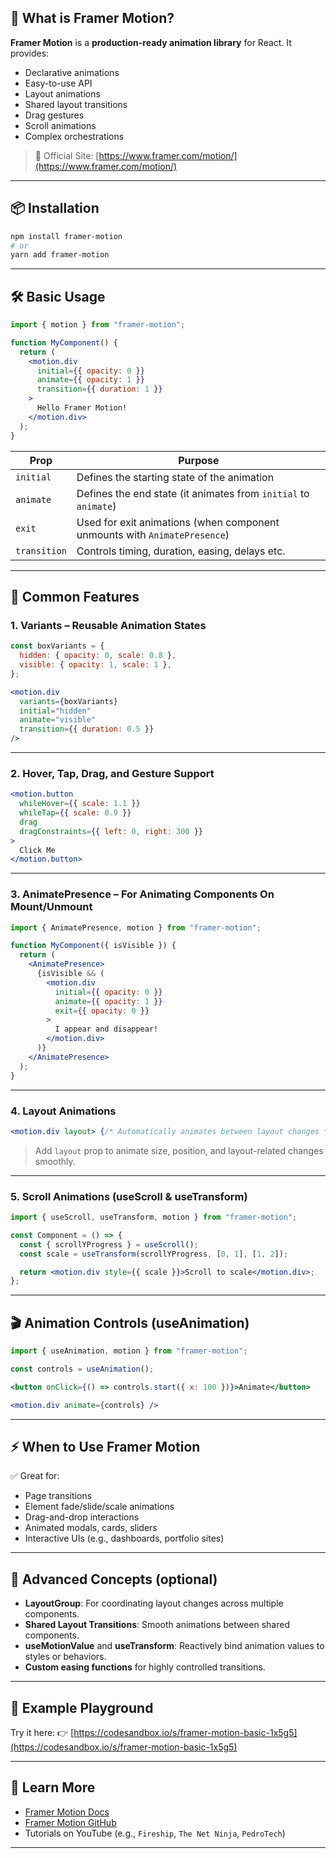 ## 🧩 What is Framer Motion?

**Framer Motion** is a **production-ready animation library** for React. It provides:

* Declarative animations
* Easy-to-use API
* Layout animations
* Shared layout transitions
* Drag gestures
* Scroll animations
* Complex orchestrations

> 🔗 Official Site: [https://www.framer.com/motion/](https://www.framer.com/motion/)

---

## 📦 Installation

```bash
npm install framer-motion
# or
yarn add framer-motion
```

---

## 🛠 Basic Usage

```jsx
import { motion } from "framer-motion";

function MyComponent() {
  return (
    <motion.div
      initial={{ opacity: 0 }}
      animate={{ opacity: 1 }}
      transition={{ duration: 1 }}
    >
      Hello Framer Motion!
    </motion.div>
  );
}
```

| Prop         | Purpose                                                                   |
| ------------ | ------------------------------------------------------------------------- |
| `initial`    | Defines the starting state of the animation                               |
| `animate`    | Defines the end state (it animates from `initial` to `animate`)           |
| `exit`       | Used for exit animations (when component unmounts with `AnimatePresence`) |
| `transition` | Controls timing, duration, easing, delays etc.                            |

---

## 🎯 Common Features

### 1. **Variants** – Reusable Animation States

```jsx
const boxVariants = {
  hidden: { opacity: 0, scale: 0.8 },
  visible: { opacity: 1, scale: 1 },
};

<motion.div
  variants={boxVariants}
  initial="hidden"
  animate="visible"
  transition={{ duration: 0.5 }}
/>
```

---

### 2. **Hover, Tap, Drag, and Gesture Support**

```jsx
<motion.button
  whileHover={{ scale: 1.1 }}
  whileTap={{ scale: 0.9 }}
  drag
  dragConstraints={{ left: 0, right: 300 }}
>
  Click Me
</motion.button>
```

---

### 3. **AnimatePresence** – For Animating Components On Mount/Unmount

```jsx
import { AnimatePresence, motion } from "framer-motion";

function MyComponent({ isVisible }) {
  return (
    <AnimatePresence>
      {isVisible && (
        <motion.div
          initial={{ opacity: 0 }}
          animate={{ opacity: 1 }}
          exit={{ opacity: 0 }}
        >
          I appear and disappear!
        </motion.div>
      )}
    </AnimatePresence>
  );
}
```

---

### 4. **Layout Animations**

```jsx
<motion.div layout> {/* Automatically animates between layout changes */} </motion.div>
```

> Add `layout` prop to animate size, position, and layout-related changes smoothly.

---

### 5. **Scroll Animations (useScroll & useTransform)**

```jsx
import { useScroll, useTransform, motion } from "framer-motion";

const Component = () => {
  const { scrollYProgress } = useScroll();
  const scale = useTransform(scrollYProgress, [0, 1], [1, 2]);

  return <motion.div style={{ scale }}>Scroll to scale</motion.div>;
};
```

---

## 🎬 Animation Controls (useAnimation)

```jsx
import { useAnimation, motion } from "framer-motion";

const controls = useAnimation();

<button onClick={() => controls.start({ x: 100 })}>Animate</button>

<motion.div animate={controls} />
```

---

## ⚡ When to Use Framer Motion

✅ Great for:

* Page transitions
* Element fade/slide/scale animations
* Drag-and-drop interactions
* Animated modals, cards, sliders
* Interactive UIs (e.g., dashboards, portfolio sites)

---

## 🧠 Advanced Concepts (optional)

* **LayoutGroup**: For coordinating layout changes across multiple components.
* **Shared Layout Transitions**: Smooth animations between shared components.
* **useMotionValue** and **useTransform**: Reactively bind animation values to styles or behaviors.
* **Custom easing functions** for highly controlled transitions.

---

## 🧪 Example Playground

Try it here:
👉 [https://codesandbox.io/s/framer-motion-basic-1x5g5](https://codesandbox.io/s/framer-motion-basic-1x5g5)

---

## 📘 Learn More

* [Framer Motion Docs](https://www.framer.com/motion/)
* [Framer Motion GitHub](https://github.com/framer/motion)
* Tutorials on YouTube (e.g., `Fireship`, `The Net Ninja`, `PedroTech`)

---
